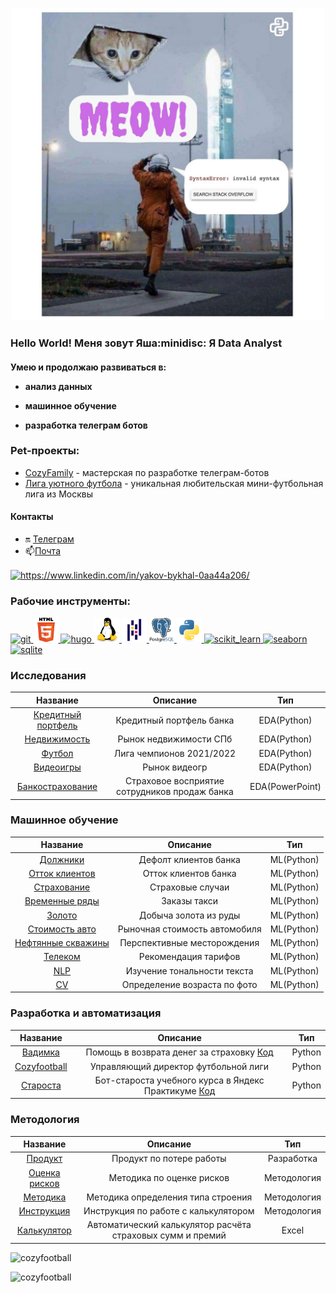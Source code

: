 <p align="center">
  <img width="500" height="500" src="https://github.com/cozyfootball/cozyfootball/blob/main/Logo1.jpg">
</p>
<h3 align="left">Hello World! Меня зовут Яша:minidisc:  
Я Data Analyst </h3>
<h4 align="left">Умею и продолжаю развиваться в:  
  
- анализ данных  
  
- машинное обучение  
  
- разработка телеграм ботов</h4>

<h3 align="left"> Pet-проекты:</h3>

- [CozyFamily](https://t.me/cozyfamily) - мастерская по разработке телеграм-ботов
- [Лига уютного футбола](https://www.youtube.com/channel/UCoj8xxoH4A8fvUdU7JQAc8Q) - уникальная любительская мини-футбольная лига из Москвы
  
<h4 align="left">Контакты</h4>

- :on: [Телеграм](https://t.me/oma890)
- 📫[Почта](mailto:1h8dzz@gmail.com)
<p align="left">
<a href="www.linkedin.com/in/yasha-bykhal-cozy" target="blank"><img align="center" src="https://raw.githubusercontent.com/rahuldkjain/github-profile-readme-generator/master/src/images/icons/Social/linked-in-alt.svg" alt="https://www.linkedin.com/in/yakov-bykhal-0aa44a206/" height="30" width="40" /></a>
</p>

<h3 align="left">Рабочие инструменты:</h3>
<p align="left"> <a href="https://git-scm.com/" target="_blank" rel="noreferrer"> <img src="https://www.vectorlogo.zone/logos/git-scm/git-scm-icon.svg" alt="git" width="40" height="40"/> </a> <a href="https://www.w3.org/html/" target="_blank" rel="noreferrer"> <img src="https://raw.githubusercontent.com/devicons/devicon/master/icons/html5/html5-original-wordmark.svg" alt="html5" width="40" height="40"/> </a> <a href="https://gohugo.io/" target="_blank" rel="noreferrer"> <img src="https://api.iconify.design/logos-hugo.svg" alt="hugo" width="40" height="40"/> </a> <a href="https://www.linux.org/" target="_blank" rel="noreferrer"> <img src="https://raw.githubusercontent.com/devicons/devicon/master/icons/linux/linux-original.svg" alt="linux" width="40" height="40"/> </a> <a href="https://pandas.pydata.org/" target="_blank" rel="noreferrer"> <img src="https://raw.githubusercontent.com/devicons/devicon/2ae2a900d2f041da66e950e4d48052658d850630/icons/pandas/pandas-original.svg" alt="pandas" width="40" height="40"/> </a> <a href="https://www.postgresql.org" target="_blank" rel="noreferrer"> <img src="https://raw.githubusercontent.com/devicons/devicon/master/icons/postgresql/postgresql-original-wordmark.svg" alt="postgresql" width="40" height="40"/> </a> <a href="https://www.python.org" target="_blank" rel="noreferrer"> <img src="https://raw.githubusercontent.com/devicons/devicon/master/icons/python/python-original.svg" alt="python" width="40" height="40"/> </a> <a href="https://scikit-learn.org/" target="_blank" rel="noreferrer"> <img src="https://upload.wikimedia.org/wikipedia/commons/0/05/Scikit_learn_logo_small.svg" alt="scikit_learn" width="40" height="40"/> </a> <a href="https://seaborn.pydata.org/" target="_blank" rel="noreferrer"> <img src="https://seaborn.pydata.org/_images/logo-mark-lightbg.svg" alt="seaborn" width="40" height="40"/> </a> <a href="https://www.sqlite.org/" target="_blank" rel="noreferrer"> <img src="https://www.vectorlogo.zone/logos/sqlite/sqlite-icon.svg" alt="sqlite" width="40" height="40"/> </a> </p>

<h3 align="left">Исследования</h3>

| Название   |     Описание    |  Тип|
|:----------:|:-------------:|:------:|
| [Кредитный портфель](https://nbviewer.org/github/cozyfootball/cozyfootball/blob/main/banking_debt.ipynb)| Кредитный портфель банка| EDA(Python)|
|  [Недвижимость](https://github.com/cozyfootball/cozyfootball/blob/main/estate.ipynb) |  Рынок недвижимости СПб|   EDA(Python)|
|  [Футбол](https://github.com/cozyfootball/cozyfootball/blob/main/UCL.ipynb) |  Лига чемпионов 2021/2022|   EDA(Python)|
|  [Видеоигры](https://nbviewer.org/github/cozyfootball/cozyfootball/blob/main/videogames.ipynb)| Рынок видеогр| EDA(Python)|
|  [Банкострахование](https://github.com/cozyfootball/cozyfootball/blob/main/product_research.pdf) |  Страховое восприятие сотрудников продаж банка|   EDA(PowerPoint)|

<h3 align="left">Машинное обучение</h3>

| Название   |     Описание    |  Тип|
|:----------:|:-------------:|:------:|
| [Должники](https://nbviewer.org/github/cozyfootball/cozyfootball/blob/main/banking_debt.ipynb)| Дефолт клиентов банка| ML(Python)|
| [Отток клиентов](https://github.com/cozyfootball/cozyfootball/blob/main/banks_clients_aways.ipynb)| Отток клиентов банка| ML(Python)|
| [Страхование](https://github.com/cozyfootball/cozyfootball/blob/main/matrix.ipynb)| Cтраховые случаи| ML(Python)|
|  [Временные ряды](https://nbviewer.org/github/cozyfootball/cozyfootball/blob/main/times_series.ipynb)| Заказы такси | ML(Python)|
|  [Золото](https://github.com/cozyfootball/cozyfootball/blob/main/gold_mining.ipynb)| Добыча золота из руды| ML(Python)|
|  [Стоимость авто](https://nbviewer.org/github/cozyfootball/cozyfootball/blob/main/car_price.ipynb)| Рыночная стоимость автомобиля| ML(Python)|
|  [Нефтянные скважины](https://nbviewer.org/github/cozyfootball/cozyfootball/blob/main/oil_holes.ipynb)| Перспективные месторождения| ML(Python)|
|  [Телеком](https://nbviewer.org/github/cozyfootball/cozyfootball/blob/main/telekom_ottok.ipynb)| Рекомендация тарифов| ML(Python)|
|  [NLP](https://nbviewer.org/github/cozyfootball/cozyfootball/blob/main/nlp.ipynb)| Изучение тональности текста| ML(Python)|
|  [CV](https://nbviewer.org/github/cozyfootball/cozyfootball/blob/main/cv.ipynb)| Определение возраста по фото| ML(Python)|

<h3 align="left">Разработка и автоматизация</h3>

| Название   |     Описание    |  Тип|
|:----------:|:-------------:|:------:|
| [Вадимка](https://t.me/stopalfa_bot)| Помощь в возврата денег за страховку [Код](https://github.com/cozyfootball/cozyfamily/commit/30246d8a8de928df024c729e3b884fa18fe8198b)| Python|
|  [Cozyfootball](https://t.me/CozyFutbot) |  Управляющий директор футбольной лиги|  Python|
|  [Староста](https://t.me/ds_55) | Бот-староста учебного курса в Яндекс Практикуме [Код](https://github.com/cozyfootball/ds_55/blob/main/ds_55.py) |  Python |

<h3 align="left">Методология</h3>

| Название   |     Описание    |  Тип|
|:----------:|:-------------:|:------:|
| [Продукт](https://github.com/cozyfootball/cozyfootball/blob/main/job_insure.pdf) | Продукт по потере работы| Разработка|
|  [Оценка рисков](https://github.com/cozyfootball/cozyfootball/blob/main/risks.pdf) | Методика по оценке рисков| Методология|
|  [Методика](https://github.com/cozyfootball/cozyfootball/blob/main/property_manual.pdf) | Методика определения типа строения| Методология|
|  [Инструкция](https://github.com/cozyfootball/cozyfootball/blob/main/calc.pdf) | Инструкция по работе с калькулятором| Методология|
|  [Калькулятор](https://github.com/cozyfootball/cozyfootball/blob/main/%D0%9A%D0%B0%D0%BB%D1%8C%D0%BA%D1%83%D0%BB%D1%8F%D1%82%D0%BE%D1%80%20%D0%90%D0%B1%D1%81%D0%BE%D0%BB%D1%8E%D1%82.xlsm) | Автоматический калькулятор расчёта страховых сумм и премий|  Excel|

<p align="left"> <img src="https://komarev.com/ghpvc/?username=cozyfootball&label=Profile%20views&color=0e75b6&style=flat" alt="cozyfootball" /> </p>

<p><img align="left" src="https://github-readme-stats.vercel.app/api/top-langs?username=cozyfootball&show_icons=true&locale=en&layout=compact" alt="cozyfootball" /></p>

